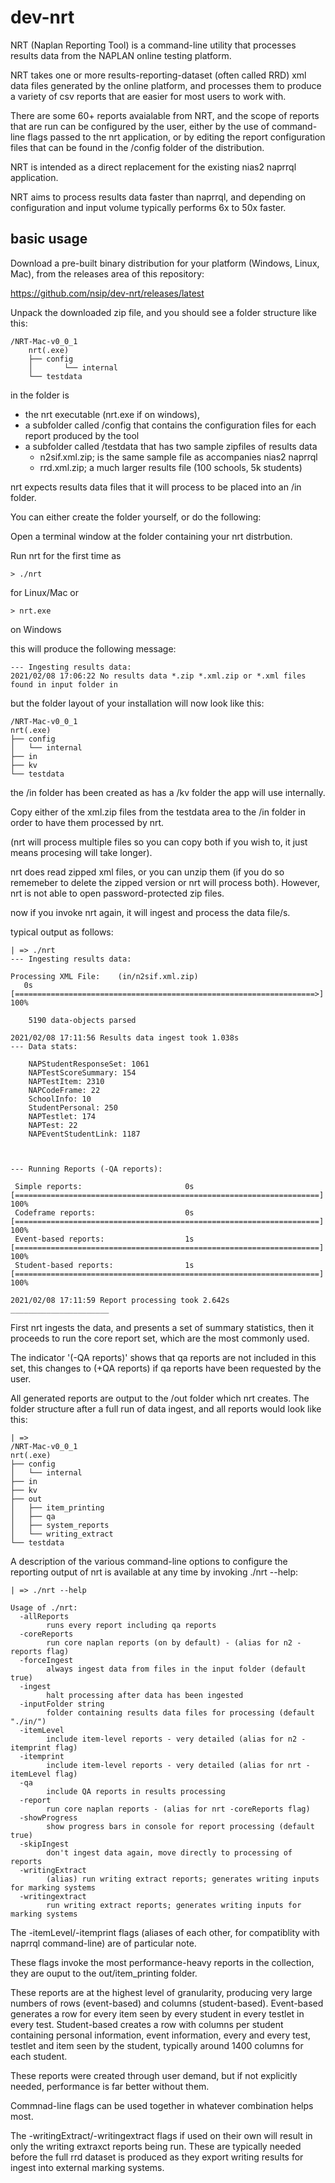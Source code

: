 # dev-nrt

NRT (Naplan Reporting Tool) is a command-line utility that processes results data from the NAPLAN online testing platform.

NRT takes one or more results-reporting-dataset (often called RRD) xml data files generated by the online platform, and processes them to produce a variety of csv reports that are easier for most users to work with.

There are some 60+ reports avaialable from NRT, and the scope of reports that are run can be configured by the user, either by the use of command-line flags passed to the nrt application, or by editing the report configuration files that can be found in the /config folder of the distribution.

NRT is intended as a direct replacement for the existing nias2 naprrql application.

NRT aims to process results data faster than naprrql, and depending on configuration and input volume typically performs 6x to 50x faster.

## basic usage

Download a pre-built binary distribution for your platform (Windows, Linux, Mac), from the releases area of this repository:

https://github.com/nsip/dev-nrt/releases/latest

Unpack the downloaded zip file, and you should see a folder structure like this:
```
/NRT-Mac-v0_0_1 
	nrt(.exe)
	├── config
	│   	└── internal
	└── testdata
```

in the folder is 
-  the nrt executable (nrt.exe if on windows), 
-  a subfolder called /config that contains the configuration files for each report produced by the tool
-  a subfolder called /testdata that has two sample zipfiles of results data
	+  n2sif.xml.zip; is the same sample file as accompanies nias2 naprrql
	+  rrd.xml.zip; a much larger results file (100 schools, 5k students)

nrt expects results data files that it will process to be placed into an /in folder.

You can either create the folder yourself, or do the following:

Open a terminal window at the folder containing your nrt distrbution.

Run nrt for the first time as
```
> ./nrt
```
for Linux/Mac or
```
> nrt.exe 
```
on Windows

this will produce the following message:
```
--- Ingesting results data:
2021/02/08 17:06:22 No results data *.zip *.xml.zip or *.xml files found in input folder in
```

but the folder layout of your installation will now look like this:

```
/NRT-Mac-v0_0_1 
nrt(.exe)
├── config
│   └── internal
├── in
├── kv
└── testdata
```

the /in folder has been created as has a /kv folder the app will use internally.

Copy either of the xml.zip files from the testdata area to the /in folder in order to have them processed by nrt.

(nrt will process multiple files so you can copy both if you wish to, it just means procesing will take longer).

nrt does read zipped xml files, or you can unzip them (if you do so rememeber to delete the zipped version or nrt will process both). However, nrt is not able to open password-protected zip files.

now if you invoke nrt again, it will ingest and process the data file/s.

typical output as follows:

```
| => ./nrt
--- Ingesting results data:

Processing XML File:	(in/n2sif.xml.zip)
   0s [===================================================================>] 100%

	5190 data-objects parsed

2021/02/08 17:11:56 Results data ingest took 1.038s
--- Data stats:

	NAPStudentResponseSet: 1061
	NAPTestScoreSummary: 154
	NAPTestItem: 2310
	NAPCodeFrame: 22
	SchoolInfo: 10
	StudentPersonal: 250
	NAPTestlet: 174
	NAPTest: 22
	NAPEventStudentLink: 1187



--- Running Reports (-QA reports):

 Simple reports:                       0s [====================================================================] 100%
 Codeframe reports:                    0s [====================================================================] 100%
 Event-based reports:                  1s [====================================================================] 100%
 Student-based reports:                1s [====================================================================] 100%

2021/02/08 17:11:59 Report processing took 2.642s
______________________
```

First nrt ingests the data, and presents a set of summary statistics, then it proceeds to run the core report set, which are the most commonly used.

The indicator '(-QA reports)' shows that qa reports are not included in this set, this changes to (+QA reports) if qa reports have been requested by the user.

All generated reports are output to the /out folder which nrt creates. The folder structure after a full run of data ingest, and all reports would look like this:
```
| => 
/NRT-Mac-v0_0_1 
nrt(.exe)
├── config
│   └── internal
├── in
├── kv
├── out
│   ├── item_printing
│   ├── qa
│   ├── system_reports
│   └── writing_extract
└── testdata
```

A description of the various command-line options to configure the reporting output of nrt is available at any time by invoking ./nrt --help:

```
| => ./nrt --help

Usage of ./nrt:
  -allReports
    	runs every report including qa reports
  -coreReports
    	run core naplan reports (on by default) - (alias for n2 -reports flag)
  -forceIngest
    	always ingest data from files in the input folder (default true)
  -ingest
    	halt processing after data has been ingested
  -inputFolder string
    	folder containing results data files for processing (default "./in/")
  -itemLevel
    	include item-level reports - very detailed (alias for n2 -itemprint flag)
  -itemprint
    	include item-level reports - very detailed (alias for nrt -itemLevel flag)
  -qa
    	include QA reports in results processing
  -report
    	run core naplan reports - (alias for nrt -coreReports flag)
  -showProgress
    	show progress bars in console for report processing (default true)
  -skipIngest
    	don't ingest data again, move directly to processing of reports
  -writingExtract
    	(alias) run writing extract reports; generates writing inputs for marking systems
  -writingextract
    	run writing extract reports; generates writing inputs for marking systems
```

The -itemLevel/-itemprint flags (aliases of each other, for compatiblity with naprrql command-line) are of particular note.

These flags invoke the most performance-heavy reports in the collection, they are ouput to the out/item_printing folder.

These reports are at the highest level of granularity, producing very large numbers of rows (event-based) and columns (student-based).
Event-based generates a row for every item seen by every student in every testlet in every test.
Student-based creates a row with columns per student containing personal information, event information, every and every test, testlet and item seen by the student, typically around 1400 columns for each student.

These reports were created through user demand, but if not explicitly needed, performance is far better without them.

Commnad-line flags can be used together in whatever combination helps most.

The -writingExtract/-writingextract flags if used on their own will result in only the writing extraxct reports being run. These are typically needed before the full rrd dataset is produced as they export writing results for ingest into external marking systems. 



